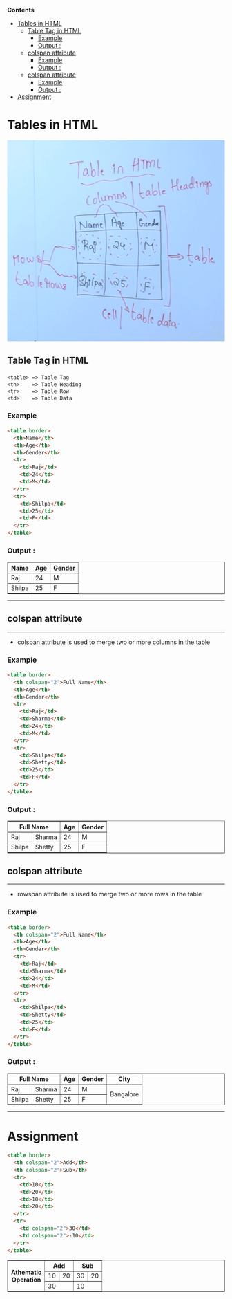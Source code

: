 <!-- START doctoc generated TOC please keep comment here to allow auto update -->
<!-- DON'T EDIT THIS SECTION, INSTEAD RE-RUN doctoc TO UPDATE -->
**Contents**

- [Tables in HTML](#tables-in-html)
  - [Table Tag in HTML](#table-tag-in-html)
    - [Example](#example)
    - [Output :](#output-)
  - [colspan attribute](#colspan-attribute)
    - [Example](#example-1)
    - [Output :](#output--1)
  - [colspan attribute](#colspan-attribute-1)
    - [Example](#example-2)
    - [Output :](#output--2)
- [Assignment](#assignment)

<!-- END doctoc generated TOC please keep comment here to allow auto update -->

# Tables in HTML

![](img/table.PNG)

## Table Tag in HTML

    <table> => Table Tag
    <th>    => Table Heading
    <tr>    => Table Row
    <td>    => Table Data

### Example

```html
<table border>
  <th>Name</th>
  <th>Age</th>
  <th>Gender</th>
  <tr>
    <td>Raj</td>
    <td>24</td>
    <td>M</td>
  </tr>
  <tr>
    <td>Shilpa</td>
    <td>25</td>
    <td>F</td>
  </tr>
</table>
```

### Output :

<table border>
    <th>Name</th>
    <th>Age</th>
    <th>Gender</th>
    <tr>
        <td>Raj</td>
        <td>24</td>
        <td>M</td>
    </tr>
    <tr>
        <td>Shilpa</td>
        <td>25</td>
        <td>F</td>
    </tr>
</table>

---

## colspan attribute

---

- colspan attribute is used to merge two or more columns in the table

### Example

```html
<table border>
  <th colspan="2">Full Name</th>
  <th>Age</th>
  <th>Gender</th>
  <tr>
    <td>Raj</td>
    <td>Sharma</td>
    <td>24</td>
    <td>M</td>
  </tr>
  <tr>
    <td>Shilpa</td>
    <td>Shetty</td>
    <td>25</td>
    <td>F</td>
  </tr>
</table>
```

### Output :

<table border>
    <th colspan="2">Full Name</th>
    <th>Age</th>
    <th>Gender</th>
    <tr>
        <td>Raj</td>
        <td>Sharma</td>
        <td>24</td>
        <td>M</td>
    </tr>
    <tr>
        <td>Shilpa</td>
        <td>Shetty</td>
        <td>25</td>
        <td>F</td>
    </tr>
</table>

## colspan attribute

---

- rowspan attribute is used to merge two or more rows in the table

### Example

```html
<table border>
  <th colspan="2">Full Name</th>
  <th>Age</th>
  <th>Gender</th>
  <tr>
    <td>Raj</td>
    <td>Sharma</td>
    <td>24</td>
    <td>M</td>
  </tr>
  <tr>
    <td>Shilpa</td>
    <td>Shetty</td>
    <td>25</td>
    <td>F</td>
  </tr>
</table>
```

### Output :

<table border>
    <th colspan="2">Full Name</th>
    <th>Age</th>
    <th>Gender</th>
    <th>City</th>
    <tr>
        <td>Raj</td>
        <td>Sharma</td>
        <td>24</td>
        <td>M</td>
        <td rowspan="2">Bangalore</td>
    </tr>
    <tr>
        <td>Shilpa</td>
        <td>Shetty</td>
        <td>25</td>
        <td>F</td>
    </tr>
</table>

---

# Assignment

```html
<table border>
  <th colspan="2">Add</th>
  <th colspan="2">Sub</th>
  <tr>
    <td>10</td>
    <td>20</td>
    <td>10</td>
    <td>20</td>
  </tr>
  <tr>
    <td colspan="2">30</td>
    <td colspan="2">-10</td>
  </tr>
</table>
```

<table border>
    <th rowspan="3">Athematic <br> Operation</th>
    <th colspan="2">Add</th>
    <th colspan="2">Sub</th>
    <tr>
        <td>10</td>
        <td>20</td>
        <td>30</td>
        <td>20</td>
    </tr>
    <tr>
        <td colspan="2">30</td>
        <td colspan="2">10</td>
    </tr>
</table>
